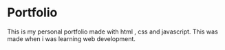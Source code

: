 # Portfolio
This is my personal portfolio made with html , css and javascript.
This was made when i was learning web development.
